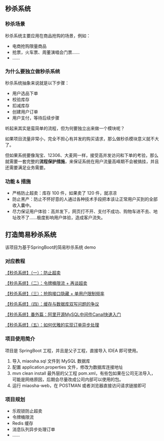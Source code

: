 ## 秒杀系统

### 秒杀场景

秒杀系统主要应用在商品抢购的场景，例如：

- 电商抢购限量商品
- 抢票，火车票、周董演唱会门票……
- ……

### 为什么要独立做秒杀系统

秒杀系统抽象来说就是以下步骤：

- 用户选品下单
- 校验库存
- 扣减库存
- 创建用户订单
- 用户支付，等待后续步骤

听起来其实是蛮简单的流程，但为何要独立出来做一个模块呢？

如果项目流量非常小，完全不担心有并发的购买请求，那么做秒杀模块意义就不大了。

但如果系统要像淘宝、12306、大麦网一样，接受高并发访问和下单的考验，那么就需要一套完整的**流程保护措施**，来保证系统在用户流量高峰期不会被搞挂，并且还需要满足业务需要。

### 功能 & 措施

- 严格防止超卖：库存 100 件，如果卖了 120 件，就凉凉
- 防止黑产：防止不怀好意的人通过各种技术手段把本该让正常用户买到的全部收入囊中。
- 尽力保证用户体验：高并发下，网页打不开、支付不成功、购物车进不去、地址改不了……极度影响用户体验，造成客户流失。

## 打造简易秒杀系统

该项目为基于SpringBoot的简易秒杀系统 demo

### 对应教程

[【秒杀系统】（一）：防止超卖]()

[【秒杀系统】（二）：令牌桶限流 + 再谈超卖]()

[【秒杀系统】（三）：抢购接口隐藏 + 单用户限制频率]()

[【秒杀系统】（四）：缓存与数据库双写问题的争议]()

[【秒杀系统】番外篇：阿里开源MySQL中间件Canal快速入门]()

[【秒杀系统】（五）：如何优雅的实现订单异步处理]()

### 项目使用简介

项目是 SpringBoot 工程，并且是父子工程，直接导入 IDEA 即可使用。

1. 导入 miaosha.sql 文件到 MySQL 数据库
2. 配置 application.properties 文件，修改为数据库连接地址
3. mvn clean install 最外层的父工程 pom.xml，有些包如果在公司无法导入，可能是网络原因，后期会尽量改成公司内部可以使用的包。
4. 运行 miaosha-web，在 POSTMAN 或者浏览器直接访问请求链接即可

### 项目规划

- 乐观锁防止超卖
- 令牌桶限流
- Redis 缓存
- 消息队列异步处理订单
- ……



